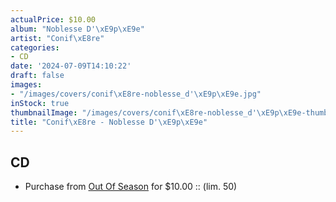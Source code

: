 ```yaml
---
actualPrice: $10.00
album: "Noblesse D'\xE9p\xE9e"
artist: "Conif\xE8re"
categories:
- CD
date: '2024-07-09T14:10:22'
draft: false
images:
- "/images/covers/conif\xE8re-noblesse_d'\xE9p\xE9e.jpg"
inStock: true
thumbnailImage: "/images/covers/conif\xE8re-noblesse_d'\xE9p\xE9e-thumb.jpg"
title: "Conif\xE8re - Noblesse D'\xE9p\xE9e"
---
```


## CD
* Purchase from [Out Of Season](https://www.outofseasonlabel.com/products/conifere-noblesse-depee-cd-lim-50) for $10.00 :: (lim. 50)
